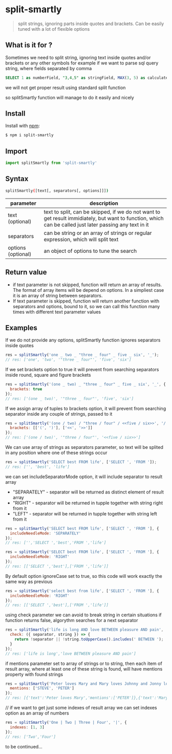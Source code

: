 # split-smartly

> split strings, ignoring parts inside quotes and brackets. Can be easily tuned with a lot of flexible options

## What is it for ?
Sometimes we need to split string, ignoring text inside quotes and/or brackets or any other symbols
for example if we want to parse sql query string, where fields separated by comma
```sql
SELECT 1 as numberField, "3,4,5" as stringField, MAX(3, 5) as calculatedField
```
we will not get proper result using standard split function

so splitSmartly function will manage to do it easily and nicely

## Install

Install with [npm](https://www.npmjs.com/):

```sh
$ npm i split-smartly
```

## Import

```js
import splitSmartly from 'split-smartly'
```

## Syntax
```sh
splitSmartly([text[, separators[, options]]])
```

| parameter | description |
| --------- | ----------- |
| text (optional) | text to split, can be skipped, if we do not want to get result immidiately, but want to function, which can be called just later passing any text in it |
| separators | can be string or an array of strings or regular expression, which will split text |
| options (optional) | an object of options to tune the search |


## Return value
- if text parameter is not skipped, function will return an array of results. The format of array items will be depend on options. In a simpliest case it is an array of string between separators.
- If text parameter is skipped, function will return another function with separators and options, bound to it, so we can call this function many times with different text parameter values

## Examples
If we do not provide any options, splitSmartly function ignores separators inside quotes

```js
res = splitSmartly('one _ two _ "three _ four" _ five _ six', '_');
// res: ['one', 'two', '"three _ four"', 'five', 'six']
```

If we set brackets option to true it will prevent from searching separators inside 
round, square and figure brackets
```js
res = splitSmartly('(one _ two) _ "three _ four" _ five _ six', '_', {
  brackets: true
});
// res: ['(one _ two)', '"three _ four"', 'five', 'six']
```

If we assign array of tuples to brackets option, it will prevent from searching separator inside any couple of strings, passed to it
```js
res = splitSmartly('(one / two) / "three / four" / <<five / six>>', '/', {
  brackets: [['(', ')'], ['<<', '>>']]
});
// res: ['(one / two)', '"three / four"', '<<five / six>>']
```

We can use array of strings as separators parameter, so text will be splited in any position
where one of these strings occur
```js
res = splitSmartly('SELECT best FROM life', ['SELECT ', 'FROM ']);
// res: ['', 'best', 'life']
```

we can set includeSeparatorMode option, it will include separator to result array

- "SEPARATELY" - separator will be returned as distinct element of result array
- "RIGHT" - separator will be returned in tupple together with string right from it
- "LEFT" - separator will be returned in tupple together with string left from it

```js
res = splitSmartly('SELECT best FROM life', ['SELECT ', 'FROM '], {
  includeNeedleMode: 'SEPARATELY'
});
// res: ['','SELECT ','best','FROM ','life']
```

```js
res = splitSmartly('SELECT best FROM life', ['SELECT ', 'FROM '], {
  includeNeedleMode: 'RIGHT'
});
// res: [['SELECT ','best'],['FROM ','life']]
```

By default option ignoreCase set to true, so this code will work exactly the same way as previous
```js
res = splitSmartly('select best from life', ['SELECT ', 'FROM '], {
  includeNeedleMode: 'RIGHT'
});
// res: [['SELECT ','best'],['FROM ','life']]
```

using check parameter we can avoid to break string in certain situations
if function returns false, algorythm searches for a next separator
```js
res = splitSmartly('life is long AND love BETWEEN pleasure AND pain', 'AND', {
  check: ({ separator, string }) => {
    return !separator || !string.toUpperCase().includes(' BETWEEN ');
  }
});
// res: ['life is long','love BETWEEN pleasure AND pain']
```

if mentions parameter set to array of strings or to string, then each item of result array, where at least one of these string is found, will have mentions property with found strings
```js
res = splitSmartly('Peter loves Mary and Mary loves Johnny and Jonny loves Steve', 'AND', {
  mentions: ['STEVE', 'PETER']
});
// res: [{'text':'Peter loves Mary','mentions':['PETER']},{'text':'Mary loves Johnny'},{'text':'Jonny loves Steve','mentions':['STEVE']}]
```

// if we want to get just some indexes of result array we can set indexes option as an array of numbers
```js
res = splitSmartly('One | Two | Three | Four', '|', {
  indexes: [1, 3]
});
// res: ['Two','Four']
```

to be continued...


